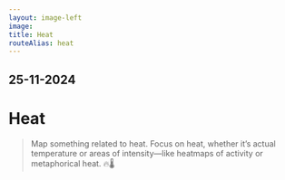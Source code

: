 ```yaml
---
layout: image-left
image:
title: Heat
routeAlias: heat
---
```


## 25-11-2024

# Heat

> Map something related to heat. Focus on heat, whether it’s actual temperature or areas of intensity—like heatmaps of activity or metaphorical heat. 🔥🌡️
